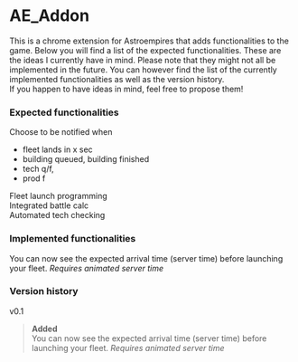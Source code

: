 # AE_Addon  
This is a chrome extension for Astroempires that adds functionalities to the game. Below you will find a list of the expected functionalities. These are the ideas I currently have in mind. Please note that they might not all be implemented in the future. You can however find the list of the currently implemented functionalities as well as the version history.  
If you happen to have ideas in mind, feel free to propose them!
### Expected functionalities 
Choose to be notified when  
* fleet lands in x sec
* building queued, building finished
* tech q/f, 
* prod f

Fleet launch programming    
Integrated battle calc  
Automated tech checking

### Implemented functionalities  
You can now see the expected arrival time (server time) before launching your fleet. _Requires animated server time_

### Version history  
v0.1          
> **Added**   
You can now see the expected arrival time (server time) before launching your fleet. _Requires animated server time_
